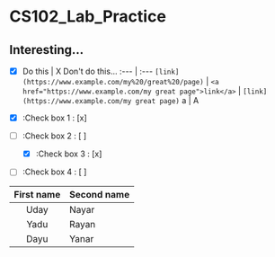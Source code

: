 # CS102_Lab_Practice

Interesting...
---

 -[x] Do this | X Don't do this...
:--- | :---
`[link](https://www.example.com/my%20/great%20/page)` | 
`<a href="https://www.example.com/my great page">link</a>` | `[link](https://www.example.com/my great page)`
a | A


-[x] :Check box 1 : [x]
-[ ] :Check box 2 : [ ] 
	*[x] :Check box 3 : [x]
-[ ] :Check box 4 : [ ]


First name | Second name
:----: | :----
Uday | Nayar
Yadu | Rayan
Dayu | Yanar

